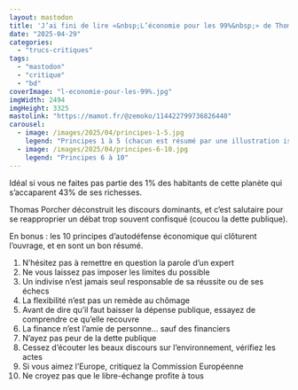 ```yaml
---
layout: mastodon
title: 'J’ai fini de lire «&nbsp;L’économie pour les 99%&nbsp;» de Thomas Porcher (illustré par Ludivine Stock), une bande dessiné pour décrypter l’économie de manière ludique ET pédagogique <span aria-hidden="true">❤️</span>'
date: "2025-04-29"
categories: 
  - "trucs-critiques"
tags: 
  - "mastodon"
  - "critique"
  - "bd"
coverImage: "l-economie-pour-les-99%.jpg"
imgWidth: 2494
imgHeight: 3325
mastolink: "https://mamot.fr/@zemoko/114422799736826440"
carousel: 
  - image: /images/2025/04/principes-1-5.jpg
    legend: "Principes 1 à 5 (chacun est résumé par une illustration issu de la BD)"
  - image: /images/2025/04/principes-6-10.jpg
    legend: "Principes 6 à 10"
---
```

<p>Idéal si vous ne faites pas partie des 1% des habitants de cette planète qui s’accaparent 43% de ses richesses.</p>

<p>Thomas Porcher déconstruit les discours dominants, et c’est salutaire pour se reapproprier un débat trop souvent confisqué (coucou la dette publique).</p>

<p>En bonus&nbsp;: les 10&nbsp;principes d’autodéfense économique qui clôturent l’ouvrage, et en sont un bon résumé.</p>
<ol>
  <li>N’hésitez pas à remettre en question la parole d’un expert</li>
  <li>Ne vous laissez pas imposer les limites du possible</li>
  <li>Un indivise n’est jamais seul responsable de sa réussite ou de ses échecs</li>
  <li>La flexibilité n’est pas un remède au chômage</li>
  <li>Avant de dire qu’il faut baisser la dépense publique, essayez de comprendre ce qu’elle recouvre</li>
  <li>La finance n’est l’amie de personne… sauf des financiers</li>
  <li>N’ayez pas peur de la dette publique</li>
  <li>Cessez d’écouter les beaux discours sur l’environnement, vérifiez les actes </li>
  <li>Si vous aimez l’Europe, critiquez la Commission Européenne</li>
  <li>Ne croyez pas que le libre-échange profite à tous</li>
</ol>
